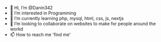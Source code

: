 - 👋 Hi, I’m @Danin342
- 👀 I’m interested in Programming
- 🌱 I’m currently learning php, mysql, html, css, js, nextjs
- 💞️ I’m looking to collaborate on websites to make for people around the workd
- 📫 How to reach me 'find me'

<!---
Danin342/Danin342 is a ✨ special ✨ repository because its `README.md` (this file) appears on your GitHub profile.
You can click the Preview link to take a look at your changes.
--->
